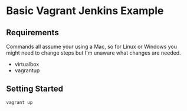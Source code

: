 # Basic Vagrant Jenkins Example

## Requirements

Commands all assume your using a Mac, so for Linux or Windows you might need to change steps but I'm unaware what changes are needed.

- virtualbox
- vagrantup

## Setting Started

```bash
vagrant up
```

